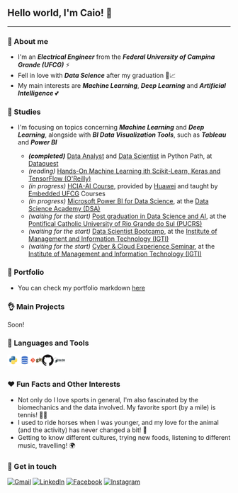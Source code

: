 ## Hello world, I'm Caio! 👋

---


### 📌 About me

- I'm an ***Electrical Engineer*** from the ***Federal University of Campina Grande (UFCG)*** :zap:
- Fell in love with ***Data Science*** after my graduation :mag_right::chart_with_upwards_trend:
- My main interests are ***Machine Learning***, ***Deep Learning*** and ***Artificial Intelligence*** :two_hearts:


### 🎯 Studies

- I'm focusing on topics concerning ***Machine Learning*** and ***Deep Learning***, alongside with ***BI Data Visualization Tools***, such as ***Tableau*** and ***Power BI***

   
  - ***(completed)*** [Data Analyst][dapath] and [Data Scientist][dspath] in Python Path, at [Dataquest][dataquest]
  - *(reading)* [Hands-On Machine Learning ith Scikit-Learn, Keras and TensorFlow (O'Reilly)][o'reillybook]
  - *(in progress)* [HCIA-AI Course][huaweicourse], provided by [Huawei][huawei] and taught by [Embedded UFCG][embedded] Courses
  - *(in progress)* [Microsoft Power BI for Data Science][powerbidsa], at the [Data Science Academy (DSA)][dsa]
  - *(waiting for the start)* [Post graduation in Data Science and AI][pospucrs], at the [Pontifical Catholic University of Rio Grande do Sul (PUCRS)][pucrs]
  - *(waiting for the start)* [Data Scientist Bootcamp][bootcampigti], at the [Institute of Management and Information Technology (IGTI)][igti]
  - *(waiting for the start)* [Cyber & Cloud Experience Seminar][ccseminarigti], at the [Institute of Management and Information Technology (IGTI)][igti]
  
  
### :page_facing_up: Portfolio

- You can check my portfolio markdown [here][portfoliomd]


### :ok_hand: Main Projects

Soon!


### :wrench: Languages and Tools

<img align="left" alt="Python" width="26px" src="https://raw.githubusercontent.com/github/explore/80688e429a7d4ef2fca1e82350fe8e3517d3494d/topics/python/python.png" />
<img align="left" alt="SQL" width="26px" src="https://raw.githubusercontent.com/github/explore/80688e429a7d4ef2fca1e82350fe8e3517d3494d/topics/sql/sql.png" />
<img align="left" alt="Git" width="26px" src="https://raw.githubusercontent.com/github/explore/80688e429a7d4ef2fca1e82350fe8e3517d3494d/topics/git/git.png" />
<img align="left" alt="GitHub" width="26px" src="https://raw.githubusercontent.com/github/explore/78df643247d429f6cc873026c0622819ad797942/topics/github/github.png" />
<img align="left" alt="Bash" width="26px" src="https://raw.githubusercontent.com/github/explore/80688e429a7d4ef2fca1e82350fe8e3517d3494d/topics/bash/bash.png" />

<br />
<br />

### ❤️ Fun Facts and Other Interests
- Not only do I love sports in general, I'm also fascinated by the biomechanics and the data involved. My favorite sport (by a mile) is tennis! :tennis::boom:
- I used to ride horses when I was younger, and my love for the animal (and the activity) has never changed a bit! :horse:
- Getting to know different cultures, trying new foods, listening to different music, travelling! :earth_africa:


### 🤝 Get in touch

[![Gmail](https://img.shields.io/badge/-Gmail-c14438?style=flat-square&logo=Gmail&logoColor=white&link=mailto:seu_email)][mygmail]
[![LinkedIn](https://img.shields.io/static/v1?label=&message=LinkedIn%20&color=2867B2&logo=LinkedIn&style=flat-square&logoColor=white)][linkedin]
[![Facebook](https://img.shields.io/static/v1?label=&message=Facebook%20&color=0078FF&logo=Facebook&style=flat-square&logoColor=white)][facebook]
[![Instagram](https://img.shields.io/static/v1?label=&message=Instagram%20&color=ff69b4&logo=Instagram&style=flat-square&logoColor=white)][instagram]

 
<br />
<br />

[dapath]: https://www.dataquest.io/path/data-analyst/
[dspath]: https://www.dataquest.io/path/data-scientist/
[dataquest]: https://www.dataquest.io/
[o'reillybook]: https://www.amazon.com/Hands-Machine-Learning-Scikit-Learn-TensorFlow/dp/1492032646
[huaweicourse]: https://talent.huaweiuniversity.com/portal/courses/HuaweiX+EBGTC00000296/about
[huawei]: https://www.huawei.com/en/
[embedded]: https://www.embedded.ufcg.edu.br/
[powerbidsa]: https://www.datascienceacademy.com.br/course?courseid=microsoft-power-bi-para-data-science
[dsa]: https://www.datascienceacademy.com.br/pages/home
[pospucrs]: https://online.pucrs.br/pos/ciencia-de-dados
[pucrs]: https://www.pucrs.br/
[bootcampigti]: https://www.igti.com.br/custom/bootcamp-cientista-de-dados/
[igti]: https://www.igti.com.br/
[ccseminarigti]: https://www.igti.com.br/custom/cyber-cloud-experience/

[portfoliomd]: https://github.com/caiovps1/My-Portfolio

[mygmail]: mailto:caio.saraiva@ee.ufcg.edu.br
[linkedin]: https://www.linkedin.com/in/caio-vps/
[facebook]: https://www.facebook.com/caio.villar.3
[instagram]: https://www.instagram.com/caiovps1/

